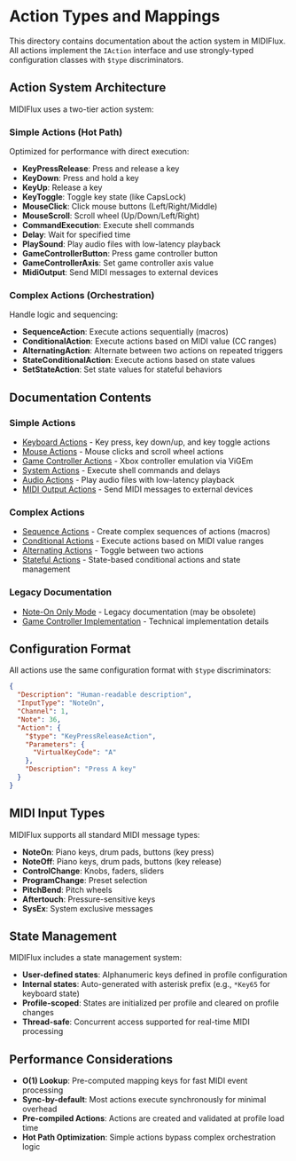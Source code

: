 # Action Types and Mappings

This directory contains documentation about the action system in MIDIFlux. All actions implement the `IAction` interface and use strongly-typed configuration classes with `$type` discriminators.

## Action System Architecture

MIDIFlux uses a two-tier action system:

### Simple Actions (Hot Path)
Optimized for performance with direct execution:
- **KeyPressRelease**: Press and release a key
- **KeyDown**: Press and hold a key
- **KeyUp**: Release a key
- **KeyToggle**: Toggle key state (like CapsLock)
- **MouseClick**: Click mouse buttons (Left/Right/Middle)
- **MouseScroll**: Scroll wheel (Up/Down/Left/Right)
- **CommandExecution**: Execute shell commands
- **Delay**: Wait for specified time
- **PlaySound**: Play audio files with low-latency playback
- **GameControllerButton**: Press game controller button
- **GameControllerAxis**: Set game controller axis value
- **MidiOutput**: Send MIDI messages to external devices

### Complex Actions (Orchestration)
Handle logic and sequencing:
- **SequenceAction**: Execute actions sequentially (macros)
- **ConditionalAction**: Execute actions based on MIDI value (CC ranges)
- **AlternatingAction**: Alternate between two actions on repeated triggers
- **StateConditionalAction**: Execute actions based on state values
- **SetStateAction**: Set state values for stateful behaviors

## Documentation Contents

### Simple Actions
- [Keyboard Actions](KeyboardMapping.md) - Key press, key down/up, and key toggle actions
- [Mouse Actions](MouseActions.md) - Mouse clicks and scroll wheel actions
- [Game Controller Actions](GameControllerIntegration.md) - Xbox controller emulation via ViGEm
- [System Actions](CommandExecution.md) - Execute shell commands and delays
- [Audio Actions](PlaySound.md) - Play audio files with low-latency playback
- [MIDI Output Actions](MidiOutput.md) - Send MIDI messages to external devices

### Complex Actions
- [Sequence Actions](MacroActions.md) - Create complex sequences of actions (macros)
- [Conditional Actions](CCRangeMapping.md) - Execute actions based on MIDI value ranges
- [Alternating Actions](ToggleKeyMapping.md) - Toggle between two actions
- [Stateful Actions](StatefulActions.md) - State-based conditional actions and state management

### Legacy Documentation
- [Note-On Only Mode](NoteOnOnly.md) - Legacy documentation (may be obsolete)
- [Game Controller Implementation](GameControllerImplementation.md) - Technical implementation details

## Configuration Format

All actions use the same configuration format with `$type` discriminators:

```json
{
  "Description": "Human-readable description",
  "InputType": "NoteOn",
  "Channel": 1,
  "Note": 36,
  "Action": {
    "$type": "KeyPressReleaseAction",
    "Parameters": {
      "VirtualKeyCode": "A"
    },
    "Description": "Press A key"
  }
}
```

## MIDI Input Types

MIDIFlux supports all standard MIDI message types:

- **NoteOn**: Piano keys, drum pads, buttons (key press)
- **NoteOff**: Piano keys, drum pads, buttons (key release)
- **ControlChange**: Knobs, faders, sliders
- **ProgramChange**: Preset selection
- **PitchBend**: Pitch wheels
- **Aftertouch**: Pressure-sensitive keys
- **SysEx**: System exclusive messages

## State Management

MIDIFlux includes a state management system:

- **User-defined states**: Alphanumeric keys defined in profile configuration
- **Internal states**: Auto-generated with asterisk prefix (e.g., `*Key65` for keyboard state)
- **Profile-scoped**: States are initialized per profile and cleared on profile changes
- **Thread-safe**: Concurrent access supported for real-time MIDI processing

## Performance Considerations

- **O(1) Lookup**: Pre-computed mapping keys for fast MIDI event processing
- **Sync-by-default**: Most actions execute synchronously for minimal overhead
- **Pre-compiled Actions**: Actions are created and validated at profile load time
- **Hot Path Optimization**: Simple actions bypass complex orchestration logic

